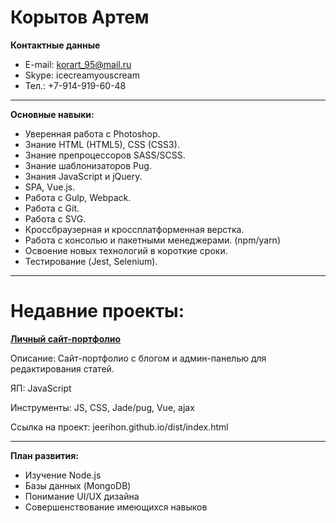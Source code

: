 # Корытов Артем
**Контактные данные**
* E-mail: korart_95@mail.ru
* Skype: icecreamyouscream
* Тел.: +7-914-919-60-48
***

**Основные навыки:**

* Уверенная работа с Photoshop.
* Знание HTML (HTML5), CSS (CSS3).
* Знание препроцессоров SASS/SCSS.
* Знание шаблонизаторов Pug.
* Знания JavaScript и jQuery.
* SPA, Vue.js.
* Работа с Gulp, Webpack.
* Работа с Git.
* Работа с SVG.
* Кроссбраузерная и кроссплатформенная верстка.
* Работа с консолью и пакетными менеджерами. (npm/yarn)
* Освоение новых технологий в короткие сроки.
* Тестирование (Jest, Selenium).
***


# Недавние проекты:

**[Личный сайт-портфолио](jeerihon.github.io/dist/index.html)**

Описание:	Сайт-портфолио с блогом и админ-панелью для редактирования статей.

ЯП:	JavaScript

Инструменты: JS, CSS, Jade/pug, Vue, ajax

Ссылка на проект: jeerihon.github.io/dist/index.html

***

**План развития:**
* Изучение  Node.js
* Базы данных (MongoDB) 
* Понимание UI/UX дизайна
* Совершенствование имеющихся навыков



